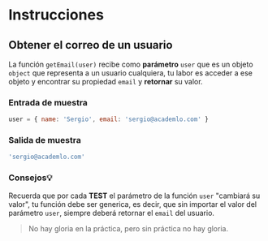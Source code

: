 # Instrucciones

## Obtener el correo de un usuario
La función `getEmail(user)` recibe como **parámetro** `user` que es un objeto `object` que representa a un usuario cualquiera, tu labor es acceder a ese objeto y encontrar su propiedad `email` y **retornar** su valor.

### Entrada de muestra
```javascript
user = { name: 'Sergio', email: 'sergio@academlo.com' }
```

### Salida de muestra
```javascript
'sergio@academlo.com'
```

### Consejos💡
Recuerda que por cada **TEST** el parámetro de la función `user` "cambiará su valor", tu función debe ser generica, es decir, que sin importar el valor del parámetro `user`, siempre deberá retornar el `email` del usuario.

> No hay gloria en la práctica, pero sin práctica no hay gloria.